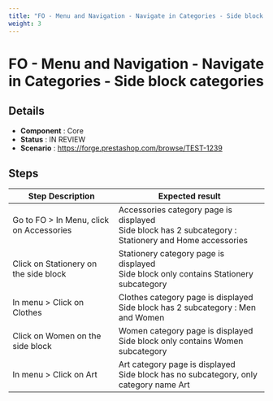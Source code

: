 ```yaml
---
title: "FO - Menu and Navigation - Navigate in Categories - Side block categories"
weight: 3
---
```


# FO - Menu and Navigation - Navigate in Categories - Side block categories
## Details
* **Component** : Core
* **Status** : IN REVIEW
* **Scenario** : https://forge.prestashop.com/browse/TEST-1239

## Steps
| Step Description | Expected result |
| ----- | ----- |
| Go to FO > In Menu, click on Accessories | Accessories category page is displayed<br>Side block has 2 subcategory : Stationery and Home accessories |
| Click on Stationery on the side block | Stationery category page is displayed<br>Side block only contains Stationery subcategory |
| In menu > Click on Clothes | Clothes category page is displayed<br>Side block has 2 subcategory : Men and Women |
| Click on Women on the side block | Women category page is displayed<br>Side block only contains Women subcategory |
| In menu > Click on Art | Art category page is displayed<br>Side block has no subcategory, only category name Art |
